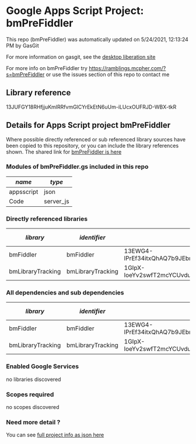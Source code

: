 # Google Apps Script Project: bmPreFiddler
This repo (bmPreFiddler) was automatically updated on 5/24/2021, 12:13:24 PM by GasGit

For more information on gasgit, see the [desktop liberation site](https://ramblings.mcpher.com/drive-sdk-and-github/migrategasgit/ "desktop liberation")

For more info on bmPreFiddler try https://ramblings.mcpher.com/?s=bmPreFiddler or use the issues section of this repo to contact me
## Library reference
13JUFGY18RHfjjuKmIRRfvmGlCYrEkEtN6uUm-iLUcxOUFRJD-WBX-tkR


## Details for Apps Script project bmPreFiddler
Where possible directly referenced or sub referenced library sources have been copied to this repository, or you can include the library references shown. 
The shared link for [bmPreFiddler is here](https://script.google.com/d/13JUFGY18RHfjjuKmIRRfvmGlCYrEkEtN6uUm-iLUcxOUFRJD-WBX-tkR/edit?usp=sharing "open in the GAS IDE")

### Modules of bmPreFiddler.gs included in this repo
*name*|*type*
--- | --- 
appsscript| json
Code| server_js
### Directly referenced libraries
*library*|*identifier*|*key*|*version*|*dev mode*|*source*|
--- | --- | --- | --- | --- | --- 
bmFiddler| bmFiddler|13EWG4-lPrEf34itxQhAQ7b9JEbmCBfO8uE4Mhr99CHi3Pw65oxXtq-rU|4|no|[here](libraries/bmFiddler "library source")
bmLibraryTracking| bmLibraryTracking|1GIpX-loeYv2swfT2mcYCUvduAXtoYdzenzIYXt4M_1YLmlN7eMrO1h_P|0|no|no
### All dependencies and sub dependencies
*library*|*identifier*|*key*|*version*|*dev mode*|*source*|
--- | --- | --- | --- | --- | --- 
bmFiddler| bmFiddler|13EWG4-lPrEf34itxQhAQ7b9JEbmCBfO8uE4Mhr99CHi3Pw65oxXtq-rU|4|no|[here](libraries/bmFiddler "library source")
bmLibraryTracking| bmLibraryTracking|1GIpX-loeYv2swfT2mcYCUvduAXtoYdzenzIYXt4M_1YLmlN7eMrO1h_P|0|no|no
### Enabled Google Services
no libraries discovered
### Scopes required
no scopes discovered
### Need more detail ?
You can see [full project info as json here](info.json)
